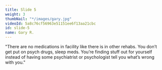```yaml
---
title: Slide 5
weight: 3
thumbNail: "*/images/gary.jpg"
videoId: 5a8c76cf56963e51151ee6f13aa21cbc
id: slide-5
name: Gary R.
---
```


"There are no medications in facility like there is in other rehabs. You don’t get put on psych drugs, sleep meds. You’re finding stuff out for yourself instead of having some psychiatrist or psychologist tell you what’s wrong with you."
